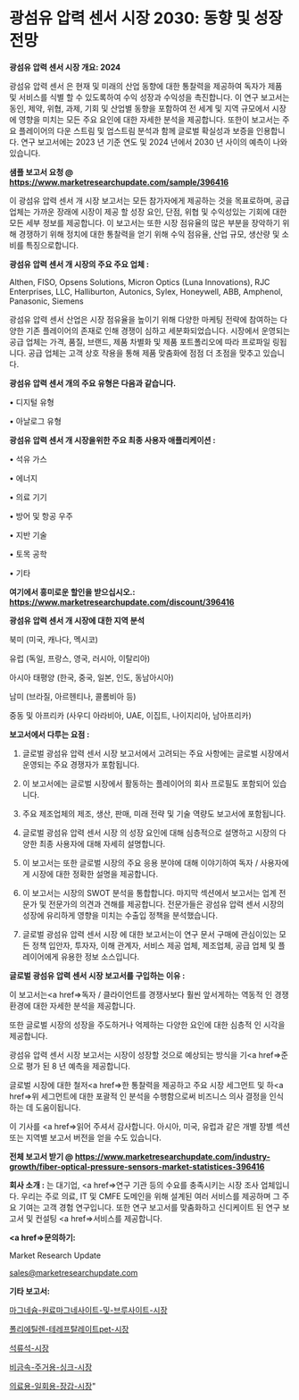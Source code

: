 # 광섬유 압력 센서 시장 2030: 동향 및 성장 전망

<strong>광섬유 압력 센서 시장 개요: 2024</strong>

광섬유 압력 센서 은 현재 및 미래의 산업 동향에 대한 통찰력을 제공하여 독자가 제품 및 서비스를 식별 할 수 있도록하여 수익 성장과 수익성을 촉진합니다. 이 연구 보고서는 동인, 제약, 위협, 과제, 기회 및 산업별 동향을 포함하여 전 세계 및 지역 규모에서 시장에 영향을 미치는 모든 주요 요인에 대한 자세한 분석을 제공합니다. 또한이 보고서는 주요 플레이어의 다운 스트림 및 업스트림 분석과 함께 글로벌 확실성과 보증을 인용합니다. 연구 보고서에는 2023 년 기준 연도 및 2024 년에서 2030 년 사이의 예측이 나와 있습니다.



<strong>샘플 보고서 요청 @ <a href=https://www.marketresearchupdate.com/sample/396416>https://www.marketresearchupdate.com/sample/396416</a></strong>

이 광섬유 압력 센서 개 시장 보고서는 모든 참가자에게 제공하는 것을 목표로하며, 공급 업체는 가까운 장래에 시장이 제공 할 성장 요인, 단점, 위협 및 수익성있는 기회에 대한 모든 세부 정보를 제공합니다. 이 보고서는 또한 시장 점유율의 많은 부분을 장악하기 위해 경쟁하기 위해 정치에 대한 통찰력을 얻기 위해 수익 점유율, 산업 규모, 생산량 및 소비를 특징으로합니다.



<strong>광섬유 압력 센서 개 시장의 주요 주요 업체 :</strong>

Althen, FISO, Opsens Solutions, Micron Optics (Luna Innovations), RJC Enterprises, LLC, Halliburton, Autonics, Sylex, Honeywell, ABB, Amphenol, Panasonic, Siemens

광섬유 압력 센서 산업은 시장 점유율을 높이기 위해 다양한 마케팅 전략에 참여하는 다양한 기존 플레이어의 존재로 인해 경쟁이 심하고 세분화되었습니다. 시장에서 운영되는 공급 업체는 가격, 품질, 브랜드, 제품 차별화 및 제품 포트폴리오에 따라 프로파일 링됩니다. 공급 업체는 고객 상호 작용을 통해 제품 맞춤화에 점점 더 초점을 맞추고 있습니다.



<strong>광섬유 압력 센서 개의 주요 유형은 다음과 같습니다.</strong>

• 디지털 유형

• 아날로그 유형



<strong>광섬유 압력 센서 개 시장을위한 주요 최종 사용자 애플리케이션 :</strong>

• 석유 가스

• 에너지

• 의료 기기

• 방어 및 항공 우주

• 지반 기술

• 토목 공학

• 기타



<strong>여기에서 흥미로운 할인을 받으십시오.: <a href=https://www.marketresearchupdate.com/discount/396416>https://www.marketresearchupdate.com/discount/396416</a></strong>



<strong>광섬유 압력 센서 개 시장에 대한 지역 분석</strong>

북미 (미국, 캐나다, 멕시코)

유럽 (독일, 프랑스, 영국, 러시아, 이탈리아)

아시아 태평양 (한국, 중국, 일본, 인도, 동남아시아)

남미 (브라질, 아르헨티나, 콜롬비아 등)

중동 및 아프리카 (사우디 아라비아, UAE, 이집트, 나이지리아, 남아프리카)



<strong>보고서에서 다루는 요점 :</strong>

1. 글로벌 광섬유 압력 센서 시장 보고서에서 고려되는 주요 사항에는 글로벌 시장에서 운영되는 주요 경쟁자가 포함됩니다.

2. 이 보고서에는 글로벌 시장에서 활동하는 플레이어의 회사 프로필도 포함되어 있습니다.

3. 주요 제조업체의 제조, 생산, 판매, 미래 전략 및 기술 역량도 보고서에 포함됩니다.

4. 글로벌 광섬유 압력 센서 시장 의 성장 요인에 대해 심층적으로 설명하고 시장의 다양한 최종 사용자에 대해 자세히 설명합니다.

5. 이 보고서는 또한 글로벌 시장의 주요 응용 분야에 대해 이야기하여 독자 / 사용자에게 시장에 대한 정확한 설명을 제공합니다.

6. 이 보고서는 시장의 SWOT 분석을 통합합니다. 마지막 섹션에서 보고서는 업계 전문가 및 전문가의 의견과 견해를 제공합니다. 전문가들은 광섬유 압력 센서 시장의 성장에 유리하게 영향을 미치는 수출입 정책을 분석했습니다.

7. 글로벌 광섬유 압력 센서 시장 에 대한 보고서는이 연구 문서 구매에 관심이있는 모든 정책 입안자, 투자자, 이해 관계자, 서비스 제공 업체, 제조업체, 공급 업체 및 플레이어에게 유용한 정보 소스입니다.



<strong>글로벌 광섬유 압력 센서 시장 보고서를 구입하는 이유 :</strong>

이 보고서는<a href=>독자 / 클</a>라이언트를 경쟁사보다 훨씬 앞서게하는 역동적 인 경쟁 환경에 대한 자세한 분석을 제공합니다.

또한 글로벌 시장의 성장을 주도하거나 억제하는 다양한 요인에 대한 심층적 인 시각을 제공합니다.

광섬유 압력 센서 시장 보고서는 시장이 성장할 것으로 예상되는 방식을 기<a href=>준으로</a> 평가 된 8 년 예측을 제공합니다.

글로벌 시장에 대한 철저<a href=>한 통찰력</a>을 제공하고 주요 시장 세그먼트 및 하<a href=>위 세그</a>먼트에 대한 포괄적 인 분석을 수행함으로써 비즈니스 의사 결정을 인식하는 데 도움이됩니다.

이 기사를 <a href=>읽어 주</a>셔서 감사합니다. 아시아, 미국, 유럽과 같은 개별 장별 섹션 또는 지역별 보고서 버전을 얻을 수도 있습니다.



<strong>전체 보고서 받기 @ <a href=https://www.marketresearchupdate.com/industry-growth/fiber-optical-pressure-sensors-market-statistices-396416>https://www.marketresearchupdate.com/industry-growth/fiber-optical-pressure-sensors-market-statistices-396416</a></strong>



<strong>회사 소개 :</strong>
는 대기업, <a href=>연구 기</a>관 등의 수요를 충족시키는 시장 조사 업체입니다. 우리는 주로 의료, IT 및 CMFE 도메인을 위해 설계된 여러 서비스를 제공하며 그 주요 기여는 고객 경험 연구입니다. 또한 연구 보고서를 맞춤화하고 신디케이트 된 연구 보고서 및 컨설팅 <a href=>서비</a>스를 제공합니다.



<strong><a href=>문의하기:</a></strong>

Market Research Update

sales@marketresearchupdate.com



<strong>기타 보고서:</strong>

<a href=https://www.linkedin.com/pulse/마그네슘-원료마그네사이트-및-브루사이트-시장-현재-미래-성장-2029/>마그네슘-원료마그네사이트-및-브루사이트-시장</a>

<a href=https://www.linkedin.com/pulse/폴리에틸렌-테레프탈레이트pet-시장-경쟁-분석-및-성장-잠재력-2029-ah0vf/>폴리에틸렌-테레프탈레이트pet-시장</a>

<a href=https://www.linkedin.com/pulse/석류석-시장-현재-및-미래-성장-2029-consumer-connection-chronicles-24--a2y8f/>석류석-시장</a>

<a href=https://www.linkedin.com/pulse/비금속-주거용-싱크-시장-동향-및-성장-전망-survey-savvy-insights-360-analysis-ohcuf/>비금속-주거용-싱크-시장</a>

<a href=https://www.linkedin.com/pulse/의료용-일회용-장갑-시장-경쟁-분석-및-성장-잠재력-2030-market-matrix-musings-analysis-hwusf/>의료용-일회용-장갑-시장</a>"
